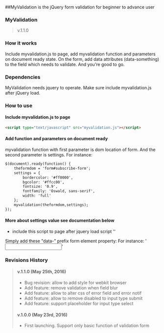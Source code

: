 ##MyValidation is the jQuery form validation for beginner to advance user

### MyValidation ###
>v.1.1.0

### How it works ###
Include myvalidation.js to page, add myvalidation function and parameters on document ready
state. On the form, add data attributes (data-something) to the field which needs 
to validate. And you're good to go.

### Dependencies ###
MyValidation needs jquery to operate. Make sure include myvalidation.js after jQuery 
load.

### How to use ###
#### Include myvalidation.js to page ####
```html
<script type="text/javascript" src="myvalidation.js"></script>
```
#### Add function and parameters on document ready ###
myvalidation function with first parameter is dom location of form. 
And the second parameter is settings. For instance:
```html
$(document).ready(function() {
	theformdom = 'form#subscribe-form';
	settings = {
		bordercolor: '#ff0000',
     	bgcolor: '#ffcc00',
     	fontsize: '0.9',
     	fontfamily: 'Oswald, sans-serif',
     	width: 'full'
	};
	myvalidation(theformdom,settings);
});
```
#### More about settings value see documentation below


- include this script to page after jquery load script
'<script type="text/javascript" src="assets/myvalidation.js"></script>'

Simply add these "data-" prefix form element property:
For instance:
'<input type="text" data-mandatory="yes" data-error="this field could not be empty">'

### Revisions History ###
>#### v.1.1.0 (May 25th, 2016) ####
>- Bug revision: allow to add style for webkit browser
>- Add feature: remove validation when field blur
>- Add feature: allow to alter css of error field and error notif
>- Add feature: allow to remove disabled to input type submit
>- Add feature: support placeholder for input type select
>
>#### v.1.0.0 (May 23rd, 2016) ####
>- First launching. Support only basic function of validation form
